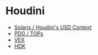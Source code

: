 # Houdini

* [Solaris / Houdini's USD Context](lops/lops.md)
* [PDG / TOPs](tops/tops.md)
* [VEX](vex/vex.md)
* [HDK](hdk/hdk.md)
